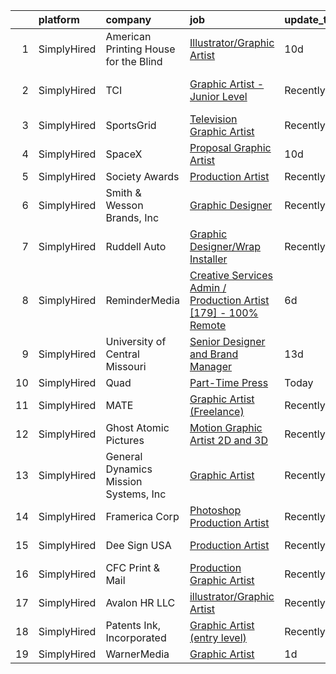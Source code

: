

|    | platform    | company                               | job                                                                                                                                                                        | update_time   | location                   |
|---:|:------------|:--------------------------------------|:---------------------------------------------------------------------------------------------------------------------------------------------------------------------------|:--------------|:---------------------------|
|  1 | SimplyHired | American Printing House for the Blind | [Illustrator/Graphic Artist](https://www.simplyhired.com/job/jj7zarlMHXfCEOilX0FThyp8WRpMFWncVVawnSD00rs9ttnusaaPhA?q=graphic+artist)                                      | 10d           | Louisville, KY             |
|  2 | SimplyHired | TCI                                   | [Graphic Artist - Junior Level](https://www.simplyhired.com/job/zh5Ptn8BQf7k2L9YBM_Gn7Nk2AnYX52a5OjHOdaCONotNBD0kcN8Tg?q=graphic+artist)                                   | Recently      | Fort Hood, TX +3 locations |
|  3 | SimplyHired | SportsGrid                            | [Television Graphic Artist](https://www.simplyhired.com/job/txHmVe1oHHG5t7tR_aTV5Mj-y8SToorpXG6rlYyvbQvGXgKA4piFxw?q=graphic+artist)                                       | Recently      | Remote                     |
|  4 | SimplyHired | SpaceX                                | [Proposal Graphic Artist](https://www.simplyhired.com/job/sUpORQNWpvRE7G3pxDmimGd-CHKXDa9Jr-7ruKl1T4Rn_qVtCa-iGA?q=graphic+artist)                                         | 10d           | Hawthorne, CA              |
|  5 | SimplyHired | Society Awards                        | [Production Artist](https://www.simplyhired.com/job/34oM_BxVK3JeuTdNEsFR5T0qPAgbuynWO_MJbvBXFOx-US7AuZbdlw?q=graphic+artist)                                               | Recently      | Grove, OK                  |
|  6 | SimplyHired | Smith & Wesson Brands, Inc            | [Graphic Designer](https://www.simplyhired.com/job/WZP1AeVBdJyl_C-vuTuHt_1uD3KWKdXGHoRilvprN4adH0oq1JMaVg?q=graphic+artist)                                                | Recently      | Maryville, TN              |
|  7 | SimplyHired | Ruddell Auto                          | [Graphic Designer/Wrap Installer](https://www.simplyhired.com/job/ajBuBy_i5ox-3IxXVO1Z0h4bkN1J6RZN4kDRj4Q2JSc_MWJ3RHVkbQ?q=graphic+artist)                                 | Recently      | Port Angeles, WA           |
|  8 | SimplyHired | ReminderMedia                         | [Creative Services Admin / Production Artist [179] - 100% Remote](https://www.simplyhired.com/job/TaFU8EF4d2XdvRROZT48U8HGlMOshpv02jqt6DWx9u7qKAM0lOzU3A?q=graphic+artist) | 6d            | Dallas, TX +6 locations    |
|  9 | SimplyHired | University of Central Missouri        | [Senior Designer and Brand Manager](https://www.simplyhired.com/job/fgt5-S4pjrX_p2ErnUCasTqjbXih82qK9_Z3iaYzGrCspQJjjc4tDA?q=graphic+artist)                               | 13d           | Warrensburg, MO            |
| 10 | SimplyHired | Quad                                  | [Part-Time Press](https://www.simplyhired.com/job/N0_YyaZmZBijfMlNPdL2vm-gqPWJdoa-LENPLtlTKTQRb37bbT2CDA?q=graphic+artist)                                                 | Today         | Lomira, WI                 |
| 11 | SimplyHired | MATE                                  | [Graphic Artist (Freelance)](https://www.simplyhired.com/job/0DJnr7H5QPjP6G292Zv43b_Hvi4yNpIFWqN_YMlrhz_btdjNhXFehQ?q=graphic+artist)                                      | Recently      | Los Angeles, CA            |
| 12 | SimplyHired | Ghost Atomic Pictures                 | [Motion Graphic Artist 2D and 3D](https://www.simplyhired.com/job/TMw7m73JPjTGoc61gNP_XzxVqCUcB8_lD7Tk3k0AYE5bo9zR2tfxaw?q=graphic+artist)                                 | Recently      | Remote                     |
| 13 | SimplyHired | General Dynamics Mission Systems, Inc | [Graphic Artist](https://www.simplyhired.com/job/fr2riOg69pG0OqgyNbqUtBrJWzBzueVEZJHG8lGxC-J_KVZzQ6_HIg?q=graphic+artist)                                                  | Recently      | Fairfax, VA                |
| 14 | SimplyHired | Framerica Corp                        | [Photoshop Production Artist](https://www.simplyhired.com/job/H0NYKP5j-w6f7BpyJQvBIfvqQHI5r5-zcAAu6J8i2paeFMKR9g9QZw?q=graphic+artist)                                     | Recently      | Yaphank, NY                |
| 15 | SimplyHired | Dee Sign USA                          | [Production Artist](https://www.simplyhired.com/job/x60djLGDAMJRQN1E_MZ6C88DBvur10_ZI3oZFN817uVXmALN7Zz83g?q=graphic+artist)                                               | Recently      | West Chester, OH           |
| 16 | SimplyHired | CFC Print & Mail                      | [Production Graphic Artist](https://www.simplyhired.com/job/OR1oWY_Nk1BbBmKjpfVC7YvBCXOr_xMoo1TPUdHeBiD5oqVWe9yRWg?q=graphic+artist)                                       | Recently      | Grand Prairie, TX          |
| 17 | SimplyHired | Avalon HR LLC                         | [illustrator/Graphic Artist](https://www.simplyhired.com/job/p26o4t57RG_R0es_gYHiqVr31pWXVXLPGCA69e_TrJ5CYDfPN5eocw?q=graphic+artist)                                      | Recently      | Houston, TX                |
| 18 | SimplyHired | Patents Ink, Incorporated             | [Graphic Artist (entry level)](https://www.simplyhired.com/job/MxjOQN2AokQbkdRh-LrNPWTnYk3mabeVqUmOTm1S7qSNzhoZpkqeKQ?q=graphic+artist)                                    | Recently      | Remote                     |
| 19 | SimplyHired | WarnerMedia                           | [Graphic Artist](https://www.simplyhired.com/job/c10f4d5XtgpQmTng7fIC2DdmjE9oQQ5xjqUHgZEmhd3pok-vJsEAPA?q=graphic+artist)                                                  | 1d            | Atlanta, GA                |